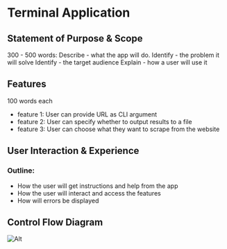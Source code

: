 # Terminal Application
## Statement of Purpose & Scope
300 - 500 words:
Describe - what the app will do.
Identify - the problem it will solve
Identify - the target audience
Explain - how a user will use it
## Features
100 words each
- feature 1: User can provide URL as CLI argument
- feature 2: User can specify whether to output results to a file
- feature 3: User can choose what they want to scrape from the website
## User Interaction & Experience
### Outline:
- How the user will get instructions and help from the app
- How the user will interact and access the features
- How will errors be displayed
## Control Flow Diagram
![Alt](diagram.png)


<!--stackedit_data:
eyJoaXN0b3J5IjpbLTk4ODkyNzIxOCwxMTM4NjQ1MTExLDE1Nz
Y5NzEyNTcsLTExNjYxMjQ3NTFdfQ==
-->